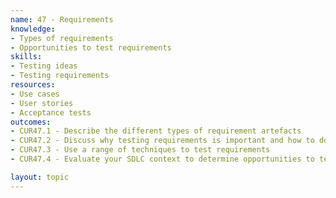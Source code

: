 ```yaml
---
name: 47 - Requirements
knowledge:
- Types of requirements
- Opportunities to test requirements
skills:
- Testing ideas
- Testing requirements
resources:
- Use cases
- User stories
- Acceptance tests
outcomes:
- CUR47.1 - Describe the different types of requirement artefacts
- CUR47.2 - Discuss why testing requirements is important and how to do it
- CUR47.3 - Use a range of techniques to test requirements
- CUR47.4 - Evaluate your SDLC context to determine opportunities to test requirements

layout: topic
---
```

